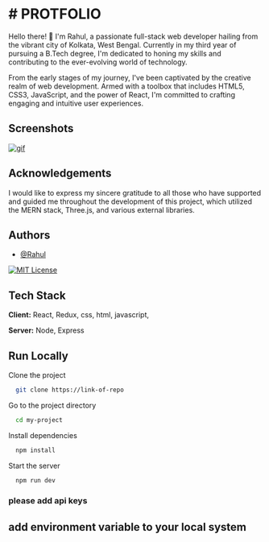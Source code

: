 
# # PROTFOLIO 

Hello there! 👋 I'm Rahul, a passionate full-stack web developer hailing from the vibrant city of Kolkata, West Bengal. Currently in my third year of pursuing a B.Tech degree, I'm dedicated to honing my skills and contributing to the ever-evolving world of technology.

From the early stages of my journey, I've been captivated by the creative realm of web development. Armed with a toolbox that includes HTML5, CSS3, JavaScript, and the power of React, I'm committed to crafting engaging and intuitive user experiences.
## Screenshots


<a href="https://imgbb.com/"><img src="https://i.ibb.co/mcS0YkD/gif.gif" alt="gif" border="0"></a>


## Acknowledgements

I would like to express my sincere gratitude to all those who have supported and guided me throughout the development of this project, which utilized the MERN stack, Three.js, and various external libraries. 

## Authors

- [@Rahul](https://github.com/RAHUL956777)





[![MIT License](https://img.shields.io/badge/License-MIT-green.svg)](https://choosealicense.com/licenses/mit/)






## Tech Stack

**Client:** React, Redux, css, html, javascript, 

**Server:** Node, Express


## Run Locally

Clone the project

```bash
  git clone https://link-of-repo
```

Go to the project directory

```bash
  cd my-project
```

Install dependencies

```bash
  npm install
```

Start the server

```bash
  npm run dev
```

###  please add api keys
## add environment variable to your local system


